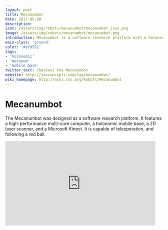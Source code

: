 ```yaml
---
layout: post
title: Mecanumbot
date: 2017-05-08
description:
icon: /assets/img/robots/mecanumbot/mecanumbot_icon.png
image: /assets/img/robots/mecanumbot/mecanumbot.png
introduction: Mecanumbot is a software research platform with a holonomic base
main-class: 'ground'
color: '#ef9552'
tags:
- 'holonomic'
- 'mecanum'
- 'mobile base'
twitter_text: Checkout the Mecanumbot
website: http://javconcepts.com/tag/mecanumbot/
wiki_homepage: http://wiki.ros.org/Robots/Mecanumbot
---
```


# Mecanumbot

The Mecanumbot was designed as a software research platform.
It features a high-performance multi-core computer, a holonomic mobile base, a 2D laser scanner, and a Microsoft Kinect.
It is capable of teleoperation, and following a red ball.

<iframe width="480" height="270" src="https://www.youtube.com/embed/6A4Kd9i8JTE" frameborder="0" allowfullscreen></iframe>

